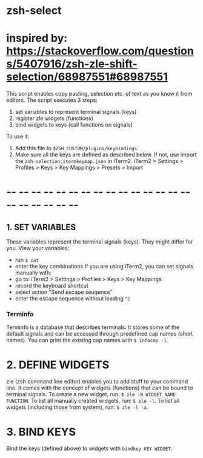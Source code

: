# zsh-select

# inspired by: https://stackoverflow.com/questions/5407916/zsh-zle-shift-selection/68987551#68987551

This script enables copy pasting, selection etc. of text as you know it from editors.
The script executes 3 steps:
  1. set variables to represent terminal signals (keys)
  2. register zle widgets (functions)
  3. bind widgets to keys (call functions on signals)

To use it:
  1. Add this file to `$ZSH_CUSTOM/plugins/keybindings`.
  2. Make sure all the keys are defined as described below.
     If not, use import the `zsh-selection.itermkeymap.json` in iTerm2.
     iTerm2 > Settings > Profiles > Keys > Key Mappings > Presets > Import

# -- -- -- -- -- -- -- -- -- -- -- -- -- -- -- -- -- -- -- -- --

## 1. SET VARIABLES

These variables represent the terminal signals (keys).
They might differ for you.
View your variables:
  - run `$ cat`
  - enter the key combinations
If you are using iTerm2, you can set signals manually with:
  - go to: iTerm2 > Settings > Profiles > Keys > Key Mappings
  - record the keyboard shortcut
  - select action "Send escape seuqence"
  - enter the escape sequence without leading `^[`

### Terminfo

Terminfo is a database that describes terminals.
It stores some of the default signals and can be accessed through predefined cap names (short names).
You can print the existing cap names with `$ infocmp -1`.


# 2. DEFINE WIDGETS

zle (zsh command line editor) enables you to add stuff to your command line.
It comes with the concept of widgets (functions) that can be bound to terminal signals.
To create a new widget, run: `$ zle -N WIDGET_NAME FUNCTION`.
To list all manually created widgets, run: `$ zle -l`.
To list all widgets (including those from system), run: `$ zle -l -a`.

# 3. BIND KEYS

Bind the keys (defined above) to widgets with `bindkey KEY WIDGET`.
